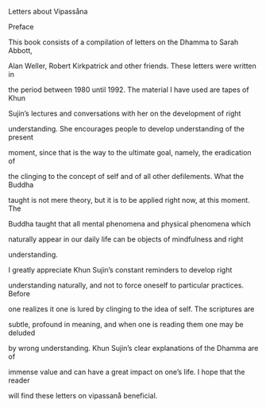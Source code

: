 Letters about Vipassåna 



Preface 



This book consists of a compilation of letters on the Dhamma to Sarah Abbott, 

Alan Weller, Robert Kirkpatrick and other friends. These letters were written in 

the period between 1980 until 1992. The material I have used are tapes of Khun 

Sujin’s lectures and conversations with her on the development of right 

understanding. She encourages people to develop understanding of the present 

moment, since that is the way to the ultimate goal, namely, the eradication of 

the clinging to the concept of self and of all other defilements. What the Buddha 

taught is not mere theory, but it is to be applied right now, at this moment. The 

Buddha taught that all mental phenomena and physical phenomena which 

naturally appear in our daily life can be objects of mindfulness and right 

understanding. 



I greatly appreciate Khun Sujin’s constant reminders to develop right 

understanding naturally, and not to force oneself to particular practices. Before 

one realizes it one is lured by clinging to the idea of self. The scriptures are 

subtle, profound in meaning, and when one is reading them one may be deluded 

by wrong understanding. Khun Sujin’s clear explanations of the Dhamma are of 

immense value and can have a great impact on one’s life. I hope that the reader 

will find these letters on vipassanå beneficial. 
